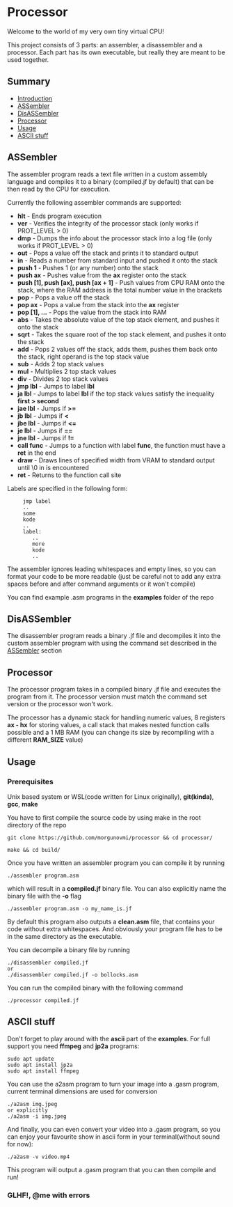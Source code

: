 # Processor

Welcome to the world of my very own tiny virtual CPU!

This project consists of 3 parts: an assembler, a disassembler and a processor.
Each part has its own executable, but really they are meant to be used together.

## Summary

* [Introduction](#introduction)
* [ASSembler](#assembler)
* [DisASSembler](#disassembler)
* [Processor](#processor)
* [Usage](#usage)
* [ASCII stuff](#ascii)

## ASSembler
The assembler program reads a text file written in a custom assembly language
and compiles it to a binary (compiled.jf by default) that can be then read by the CPU for execution.
  
Currently the following assembler commands are supported:
- __hlt__ - Ends program execution
- __ver__ - Verifies the integrity of the processor stack (only works if PROT_LEVEL > 0)
- __dmp__ - Dumps the info about the processor stack into a log file (only works if PROT_LEVEL > 0)
- __out__ - Pops a value off the stack and prints it to standard output
- __in__ - Reads a number from standard input and pushed it onto the stack
- __push 1__ - Pushes 1 (or any number) onto the stack
- __push ax__ - Pushes value from the __ax__ register onto the stack
- __push [1], push [ax], push [ax + 1]__ - Push values from CPU RAM onto the stack, where the RAM address is the total number value in the brackets
- __pop__ - Pops a value off the stack
- __pop ax__ - Pops a value from the stack into the __ax__ register
- __pop [1], ...__ - Pops the value from the stack into RAM
- __abs__ - Takes the absolute value of the top stack element, and pushes it onto the stack
- __sqrt__ - Takes the square root of the top stack element, and pushes it onto the stack
- __add__ - Pops 2 values off the stack, adds them, pushes them back onto the stack, right operand is the top stack value
- __sub__ - Adds 2 top stack values
- __mul__ - Multiplies 2 top stack values
- __div__ - Divides 2 top stack values
- __jmp lbl__ - Jumps to label __lbl__
- __ja lbl__  - Jumps to label __lbl__ if the top stack values satisfy the inequality __first > second__
- __jae lbl__ - Jumps if __>=__
- __jb lbl__ - Jumps if __<__
- __jbe lbl__ - Jumps if __<=__
- __je lbl__ - Jumps if __==__
- __jne lbl__ - Jumps if __!=__
- __call func__ - Jumps to a function with label __func__, the function must have a __ret__ in the end
- __draw__ - Draws lines of specified width from VRAM to standard output until \0 in is encountered
- __ret__ - Returns to the function call site

Labels are specified in the following form:
```
     jmp label
     ..
     some
     kode
     ..
     label:
        ..
        more
        kode
        ..  
```
          
The assembler ignores leading whitespaces and empty lines, so you can format your code to be more readable (just be careful not to add any extra spaces before and after command arguments or it won't compile)

You can find example .asm programs in the __examples__ folder of the repo

## DisASSembler 
The disassembler program reads a binary .jf file and decompiles it into the custom assembler program with using the command set described in the [ASSembler](#assembler) section
## Processor
The processor program takes in a compiled binary .jf file and executes the program from it. The processor version must match the command set version or the processor won't work.  

The processor has a dynamic stack for handling numeric values, 8 registers __ax - hx__ for storing values, a call stack that makes nested function calls possible and a 1 MB RAM (you can change its size by recompiling with a different __RAM_SIZE__ value)
## Usage
### Prerequisites
Unix based system or WSL(code written for Linux originally), __git(kinda)__, __gcc__, __make__  

You have to first compile the source code by using make in the root directory of the repo
```
git clone https://github.com/morgunovmi/processor && cd processor/

make && cd build/
```


Once you have written an assembler program you can compile it by running
```
./assembler program.asm
```
which will result in a __compiled.jf__ binary file. You can also explicitly name the binary file with the __-o__ flag
```
./assembler program.asm -o my_name_is.jf
```
By default this program also outputs a __clean.asm__ file, that contains your code without extra whitespaces. And obviously your program file has to be in the same directory as the executable.  

You can decompile a binary file by running
```
./disassembler compiled.jf
or
./disassembler compiled.jf -o bollocks.asm
```
You can run the compiled binary with the following command
```
./processor compiled.jf
```

## ASCII stuff
Don't forget to play around with the __ascii__ part of the __examples__.
For full support you need __ffmpeg__ and __jp2a__ programs:
```
sudo apt update
sudo apt install jp2a
sudo apt install ffmpeg
```
You can use the a2asm program to turn your image into a .gasm program, current
terminal dimensions are used for conversion
```
./a2asm img.jpeg
or explicitly
./a2asm -i img.jpeg
```
And finally, you can even convert your video into a .gasm program, so you
can enjoy your favourite show in ascii form in your terminal(without sound for now):
```
./a2asm -v video.mp4
```
This program will output a .gasm program that you can then compile and run!

### GLHF!, @me with errors


